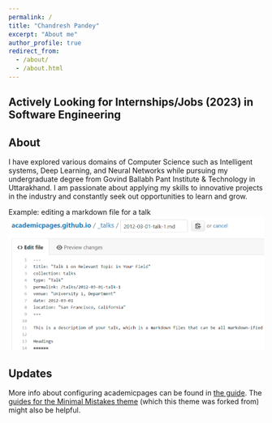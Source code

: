 ```yaml
---
permalink: /
title: "Chandresh Pandey"
excerpt: "About me"
author_profile: true
redirect_from: 
  - /about/
  - /about.html
---
```

Actively Looking for Internships/Jobs (2023) in Software Engineering
------

About
------
I have explored various domains of Computer Science such as Intelligent systems, Deep Learning, and Neural Networks while pursuing my undergraduate degree from Govind Ballabh Pant Institute & Technology in Uttarakhand. I am passionate about applying my skills to innovative projects in the industry and constantly seek out opportunities to learn and grow.

Example: editing a markdown file for a talk
![Editing a markdown file for a talk](/images/editing-talk.png)

Updates
------
More info about configuring academicpages can be found in [the guide](https://academicpages.github.io/markdown/). The [guides for the Minimal Mistakes theme](https://mmistakes.github.io/minimal-mistakes/docs/configuration/) (which this theme was forked from) might also be helpful.
